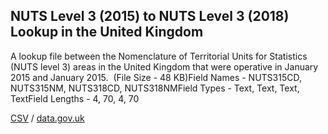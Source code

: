 ## NUTS Level 3 (2015) to NUTS Level 3 (2018) Lookup in the United Kingdom

A lookup file between the Nomenclature of Territorial Units for Statistics (NUTS level 3) areas in the United Kingdom that were operative in January 2015 and January 2015.  (File Size - 48 KB)Field Names - NUTS315CD, NUTS315NM, NUTS318CD, NUTS318NMField Types - Text, Text, Text, TextField Lengths - 4, 70, 4, 70

[CSV](csv/084.csv) / [data.gov.uk](https://data.gov.uk/dataset/3d0e7ce2-a2df-4d7a-be69-9106e5ee26f8/nuts-level-3-2015-to-nuts-level-3-2018-lookup-in-the-united-kingdom)

